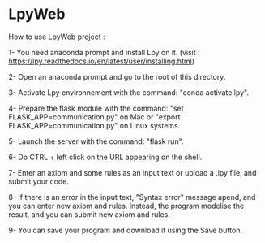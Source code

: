 # LpyWeb
How to use LpyWeb project :

1- You need anaconda prompt and install Lpy on it.
(visit : https://lpy.readthedocs.io/en/latest/user/installing.html)

2- Open an anaconda prompt and go to the root of this directory.

3- Activate Lpy environnement with the command: "conda activate lpy".

4- Prepare the flask module with the command: 
"set FLASK_APP=communication.py" on Mac or "export FLASK_APP=communication.py" on Linux systems.

5- Launch the server with the command: "flask run".

6- Do CTRL + left click on the URL appearing on the shell.

7- Enter an axiom and some rules as an input text or upload a .lpy file, and submit your code.

8- If there is an error in the input text, "Syntax error" message apend, and you can enter new axiom and rules. Instead, the program modelise the result, and you can submit new axiom and rules.

9- You can save your program and download it using the Save button.
